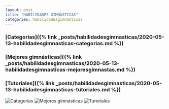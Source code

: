 ```yaml
---
layout: post
title: "HABILIDADES GIMNÁSTICAS"
categories: habilidadesgimnasticas
---
```


### [Categorías]({% link _posts/habilidadesgimnasticas/2020-05-13-habilidadesgimnasticas-categorias.md %})
### [Mejores gimnásticas]({% link _posts/habilidadesgimnasticas/2020-05-13-habilidadesgimnasticas-mejoresgimnastas.md %})
### [Tutoriales]({% link _posts/habilidadesgimnasticas/2020-05-13-habilidadesgimnasticas-tutoriales.md %})

![Categorías](../images/habilidadesgimnasticas_competicionesycategorias_pestana.jpg)
![Mejores gimnásticas](../images/habilidadesgimnasticas_mejoresgimnastas_pestana.jpg)
![Turoriales](../images/tutorial_pestana.png)
